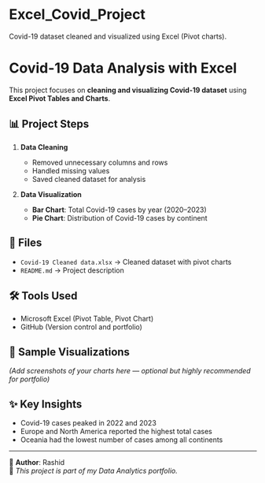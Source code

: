# Excel_Covid_Project
Covid-19 dataset cleaned and visualized using Excel (Pivot charts).
# Covid-19 Data Analysis with Excel  

This project focuses on **cleaning and visualizing Covid-19 dataset** using **Excel Pivot Tables and Charts**.  

## 📊 Project Steps  
1. **Data Cleaning**  
   - Removed unnecessary columns and rows  
   - Handled missing values  
   - Saved cleaned dataset for analysis  

2. **Data Visualization**  
   - **Bar Chart**: Total Covid-19 cases by year (2020–2023)  
   - **Pie Chart**: Distribution of Covid-19 cases by continent  

## 📁 Files  
- `Covid-19 Cleaned data.xlsx` → Cleaned dataset with pivot charts  
- `README.md` → Project description  

## 🛠️ Tools Used  
- Microsoft Excel (Pivot Table, Pivot Chart)  
- GitHub (Version control and portfolio)  

## 📸 Sample Visualizations  
*(Add screenshots of your charts here — optional but highly recommended for portfolio)*  

## ✨ Key Insights  
- Covid-19 cases peaked in 2022 and 2023  
- Europe and North America reported the highest total cases  
- Oceania had the lowest number of cases among all continents  

---

👤 **Author**: Rashid  
🎯 *This project is part of my Data Analytics portfolio.*

